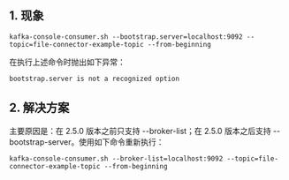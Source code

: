 ## 1. 现象

```
kafka-console-consumer.sh --bootstrap.server=localhost:9092 --topic=file-connector-example-topic --from-beginning
```
在执行上述命令时抛出如下异常：
```
bootstrap.server is not a recognized option
```

## 2. 解决方案

主要原因是：在 2.5.0 版本之前只支持 --broker-list；在 2.5.0 版本之后支持 --bootstrap-server。使用如下命令重新执行：
```
kafka-console-consumer.sh --broker-list=localhost:9092 --topic=file-connector-example-topic --from-beginning
```
